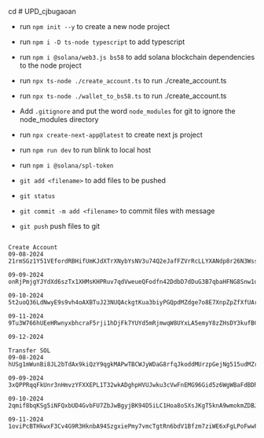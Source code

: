 cd # UPD_cjbugaoan

- run `npm init --y` to create a new node project
- run `npm i -D ts-node typescript` to add typescript
- run `npm i @solana/web3.js bs58` to add solana blockchain dependencies to the node project

- run `npx ts-node ./create_account.ts` to run ./create_account.ts
- run `npx ts-node ./wallet_to_bs58.ts` to run ./create_account.ts
- Add `.gitignore` and put the word `node_modules` for git to ignore the node_modules directory

- run `npx create-next-app@latest` to create next js project
- run `npm run dev` to run blink to local host

- run `npm i @solana/spl-token`

- `git add <filename>` to add files to be pushed
- `git status`
- `git commit -m add <filename>` to commit files with message
- `git push` push files to git

```

Create Account
09-08-2024     21rmSGz1Y51VEfordRBHifUmKJdXTrXNybYsNV3u74Q2eJafFZVrRcLLYXANdp8r26N3Wssh1RAJ7CT13stwD1LR

09-09-2024     onRjPmjgYJYdXd6szTx1XHMsKHPRuv7qdVweueQFodfn42DdbD7dDuG3B7qbaHFNG8Snw1qBJtwEL7tFnji7GE1

09-10-2024     5t2uoQ36LdNwyE9s9vh4oAXBTuJ23NUQAckgtKua3biyPGQpdMZdge7o8E7XnpZpZfXfUArqagfnMyxj4c8Y1ipH

09-11-2024     9Tu3W766hUEeHRwnyxbhcraF5rji1hDjFk7YUYd5mRjmwqW8UYxLA5emyY8zZHsDY3kufBCysAxAgLWmpWePSNX

09-12-2024

Transfer SOL
09-08-2024     hUSg1mWunBi8JL2bTdAx9kiQzY9qgkMAPwTBCWJyWDaG8rfqJkoddMUrzpGejNg515udMZr7j6bRhcrDEgtx3dk

09-09-2024     3xQPPRqqFkUnr3nHmvzYFXXEPL1T32wkADghpHVUJwku3cVwFnEMG96Gid5z6WgWBaFdBDhFxsyquVpGqQzFRNh4

09-10-2024     2qmif8bqKSg5iNFQxbUD4GvbFU7ZbJwBgyjBK94D5iLC1Hoa8oSXsJKgT5knA9wmokmZDBJaoBrK7QxJXT1PuGud

09-11-2024     1oviPcBTHkwxF3Cv4G9R3HknbA94SzgxiePmy7vmcTgtRn6bdV1Bfzm7ziWE6xFgLPoFwwFThXLHtmSe6BcVwbi



